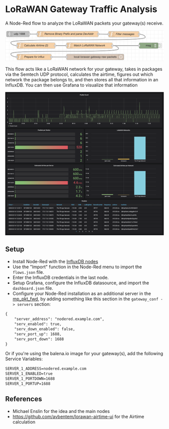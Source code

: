 # LoRaWAN Gateway Traffic Analysis

A Node-Red flow to analyze the LoRaWAN packets your gateway(s) receive.

![A screenshot of the Node-Red flow](img/flows.png)

This flow acts like a LoRaWAN network for your gateway, takes in packages via the Semtech UDP protocol, calculates the airtime, figures out which network the package belongs to, and then stores all that information in an InfluxDB. You can then use Grafana to visualize that information

![A screenshot of the Grafana dashboard](img/grafana.png)

## Setup
* Install Node-Red with the [InfluxDB nodes](https://flows.nodered.org/node/node-red-contrib-influxdb)
* Use the "Import" function in the Node-Red menu to import the ``flows.json`` file.
* Enter the InfluxDB credentials in the last node.
* Setup Grafana, configure the InfluxDB datasource, and import the ``dashboard.json`` file.
* Configure your Node-Red installation as an additional server in the [mp_pkt_fwd](https://github.com/kersing/packet_forwarder/tree/master/mp_pkt_fwd), by adding something like this section in the ``gateway_conf -> servers`` section:
```
{
    "server_address": "nodered.example.com",
    "serv_enabled": true,
    "serv_down_enabled": false,
    "serv_port_up": 1688,
    "serv_port_down": 1688
}
```
Or if you're using the balena.io image for your gateway(s), add the following Service Variables:
```
SERVER_1_ADDRESS=nodered.example.com
SERVER_1_ENABLED=true
SERVER_1_PORTDOWN=1688
SERVER_1_PORTUP=1688
```

## References
* Michael Enslin for the idea and the main nodes
* https://github.com/avbentem/lorawan-airtime-ui for the Airtime calculation
